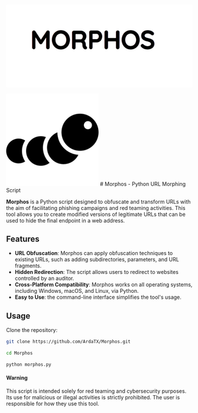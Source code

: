 
[![N|Morphos](https://github.com/ArdaTX/Morphos/blob/main/morphosb.png)](https://github.com/ArdaTX/Morphos)
                                                                  
<img src="https://github.com/ArdaTX/Morphos/blob/main/orug.png" width="250" height="250" />
# Morphos - Python URL Morphing Script

**Morphos**  is a Python script designed to obfuscate and transform URLs with the aim of facilitating phishing campaigns and red teaming activities. This tool allows you to create modified versions of legitimate URLs that can be used to hide the final endpoint in a web address.

## Features

- **URL Obfuscation**: Morphos can apply obfuscation techniques to existing URLs, such as adding subdirectories, parameters, and URL fragments.
- **Hidden Redirection**: The script allows users to redirect to websites controlled by an auditor.
- **Cross-Platform Compatibility**: Morphos works on all operating systems, including Windows, macOS, and Linux, via Python.
- **Easy to Use**: the command-line interface simplifies the tool's usage.

## Usage

Clone the repository:

```bash
git clone https://github.com/ArdaTX/Morphos.git
```

```bash
cd Morphos
```
```bash
python morphos.py 
```

#### Warning
This script is intended solely for red teaming and cybersecurity purposes. Its use for malicious or illegal activities is strictly prohibited. The user is responsible for how they use this tool.

